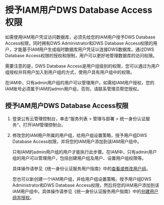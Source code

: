 # 授予IAM用户DWS Database Access权限<a name="dws_01_0135"></a>

如需使用IAM用户凭证访问数据库，必须先给您的IAM用户授予DWS Database Access权限，同时拥有DWS Administrator和DWS Database Access权限的用户，才能基于IAM用户生成临时数据库用户凭证以连接DWS数据库。通过DWS Database Access权限的授权和限制，用户可以更好地管理数据库的访问权限。

需要注意的是，DWS Database Access是用户组级别的权限，您可以通过为用户组授权并将用户加入到用户组的方式，使用户具有用户组中的权限。

在IAM中，只有admin用户组的用户可以管理用户。如需给IAM用户授权，您的IAM账号必须属于IAM的admin用户组，否则，请联系管理员帮您授权。

## 授予IAM用户DWS Database Access权限<a name="section183185863313"></a>

1.  登录公有云管理控制台，单击“服务列表 \> 管理与部署 \> 统一身份认证服务“，打开IAM管理控制台。
2.  修改您的IAM用户所属的用户组，给用户组设置策略，授予用户组DWS Database Access权限，并将您的IAM用户添加到该IAM用户组中。

    只有IAM的admin用户组的用户才能执行此步骤。在IAM中，只有admin用户组的用户可以管理用户，包括创建用户组及用户、设置用户组权限等。

    具体操作请参见《统一身份认证服务用户指南》中的[查看或修改用户组](https://support.huaweicloud.com/usermanual-iam/zh-cn_topic_0085605493.html)。

    您也可以新创建一个IAM用户组，并给用户组设置策略，授予用户组DWS Administrator和DWS Database Access权限，然后将您的IAM用户添加到该IAM用户组中。具体操作请参见《统一身份认证服务用户指南》中的[创建用户组并授权](https://support.huaweicloud.com/usermanual-iam/zh-cn_topic_0046611269.html)。


